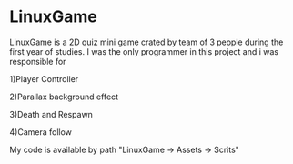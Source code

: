 # LinuxGame

LinuxGame is a 2D quiz mini game crated by team of 3 people during the first year of studies.
I was the only programmer in this project and i was responsible for 

1)Player Controller

2)Parallax background effect

3)Death and Respawn

4)Camera follow

My code is available by path "LinuxGame -> Assets -> Scrits"
